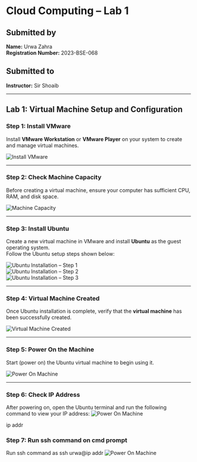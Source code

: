 # Cloud Computing – Lab 1

## Submitted by
**Name:** Urwa Zahra  
**Registration Number:** 2023-BSE-068  

## Submitted to
**Instructor:** Sir Shoaib  

---

## Lab 1: Virtual Machine Setup and Configuration

### Step 1: Install VMware
Install **VMware Workstation** or **VMware Player** on your system to create and manage virtual machines.

![Install VMware](images/install-vmware.png)

---

### Step 2: Check Machine Capacity
Before creating a virtual machine, ensure your computer has sufficient CPU, RAM, and disk space.

![Machine Capacity](images/machine-capacity.png)

---

### Step 3: Install Ubuntu
Create a new virtual machine in VMware and install **Ubuntu** as the guest operating system.  
Follow the Ubuntu setup steps shown below:

![Ubuntu Installation – Step 1](images/ubunto-install.png)  
![Ubuntu Installation – Step 2](images/ubunto-install-2.png)  
![Ubuntu Installation – Step 3](images/ubunto-install-3.png)

---

### Step 4: Virtual Machine Created
Once Ubuntu installation is complete, verify that the **virtual machine** has been successfully created.

![Virtual Machine Created](images/virtual-machine-created.png)

---

### Step 5: Power On the Machine
Start (power on) the Ubuntu virtual machine to begin using it.

![Power On Machine](images/power-on-machine.png)

---

### Step 6: Check IP Address
After powering on, open the Ubuntu terminal and run the following command to view your IP address:
![Power On Machine](images/ip-addr-command.png)

ip addr
### Step 7: Run ssh command on cmd prompt
Run ssh command as ssh urwa@ip addr
![Power On Machine](images/ssh-command-cmd.png)
